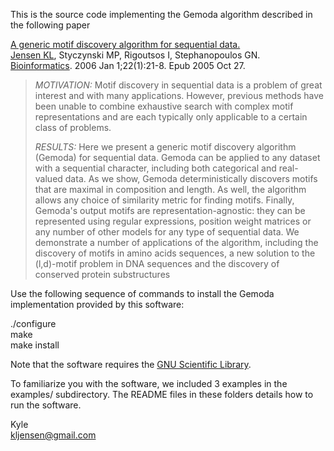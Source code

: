 
This is the source code implementing the Gemoda algorithm described in the following paper

[A generic motif discovery algorithm for sequential data.](http://bioinformatics.oxfordjournals.org/cgi/content/abstract/bti745v1)  
[Jensen KL](http://www.epernicus.com/klj), Styczynski MP, Rigoutsos I, Stephanopoulos GN.  
[Bioinformatics](http://bioinformatics.oxfordjournals.org/). 2006 Jan 1;22(1):21-8. Epub 2005 Oct 27.

> *MOTIVATION:* Motif discovery in sequential data is a problem of great interest and with many applications. However, previous methods have been unable to combine exhaustive search with complex motif representations and are each typically only applicable to a certain class of problems.
>  
> *RESULTS:* Here we present a generic motif discovery algorithm (Gemoda) for sequential data. Gemoda can be applied to any dataset with a sequential character, including both categorical and real-valued data. As we show, Gemoda deterministically discovers motifs that are maximal in composition and length. As well, the algorithm allows any choice of similarity metric for finding motifs. Finally, Gemoda's output motifs are representation-agnostic: they can be represented using regular expressions, position weight matrices or any number of other models for any type of sequential data. We demonstrate a number of applications of the algorithm, including the discovery of motifs in amino acids sequences, a new solution to the (l,d)-motif problem in DNA sequences and the discovery of conserved protein substructures

Use the following sequence of commands to install the Gemoda implementation provided by this software:

./configure  
make   
make install

Note that the software requires the [GNU Scientific Library](http://www.gnu.org/software/gsl/).

To familiarize you with the software,  we included 3 examples in the examples/ subdirectory.  The README files in these folders details how to run the software.


Kyle  
<kljensen@gmail.com>